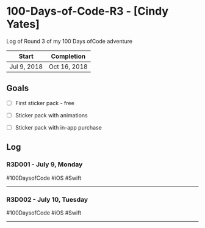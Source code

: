 # 100-Days-of-Code-R3 - [Cindy Yates]
Log of Round 3 of my 100 Days ofCode adventure

 Start | Completion
 --- | --- 
 Jul 9, 2018 | Oct 16, 2018 


## Goals

- [ ] First sticker pack - free
- [ ] Sticker pack with animations
- [ ] Sticker pack with in-app purchase


## Log

### R3D001 - July 9, Monday
#100DaysofCode #iOS #Swift

---

### R3D002 - July 10, Tuesday
#100DaysofCode #iOS #Swift

***

